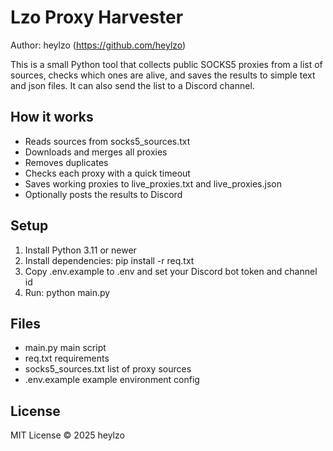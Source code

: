 Lzo Proxy Harvester
===================

Author: heylzo (https://github.com/heylzo)

This is a small Python tool that collects public SOCKS5 proxies from a list of sources,
checks which ones are alive, and saves the results to simple text and json files.
It can also send the list to a Discord channel.

How it works
------------
- Reads sources from socks5_sources.txt
- Downloads and merges all proxies
- Removes duplicates
- Checks each proxy with a quick timeout
- Saves working proxies to live_proxies.txt and live_proxies.json
- Optionally posts the results to Discord

Setup
-----
1. Install Python 3.11 or newer
2. Install dependencies:
   pip install -r req.txt
3. Copy .env.example to .env and set your Discord bot token and channel id
4. Run:
   python main.py

Files
-----
- main.py              main script
- req.txt              requirements
- socks5_sources.txt   list of proxy sources
- .env.example         example environment config

License
-------
MIT License © 2025 heylzo
